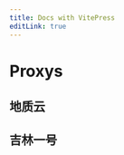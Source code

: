 ```yaml
---
title: Docs with VitePress
editLink: true
---
```


<script setup>
import GetAddress from "./GetAddress.vue"

</script>

# Proxys

## 地质云

<GetAddress path="/WMTS/geocloud"/>

## 吉林一号

<GetAddress path="/WMTS/jl1"/>
